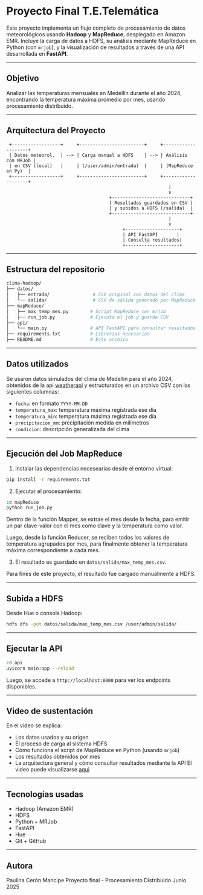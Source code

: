 # Proyecto Final T.E.Telemática

Este proyecto implementa un flujo completo de procesamiento de datos meteorológicos usando **Hadoop** y **MapReduce**, desplegado en Amazon EMR. Incluye la carga de datos a HDFS, su análisis mediante MapReduce en Python (con `mrjob`), y la visualización de resultados a través de una API desarrollada en **FastAPI**.

---

## Objetivo

Analizar las temperaturas mensuales en Medellín durante el año 2024, encontrando la temperatura máxima promedio por mes, usando procesamiento distribuido.

---

## Arquitectura del Proyecto

```plaintext
 +------------------+     +------------------------+     +--------------------+
 | Datos meteorol.  | --> | Carga manual a HDFS    | --> | Análisis con MRJob |
 | en CSV (local)   |     | (/user/admin/entrada)  |     | (MapReduce en Py)  |
 +------------------+     +------------------------+     +--------------------+
                                                            |
                                                            v
                                      +-----------------------------+
                                      | Resultados guardados en CSV |
                                      | y subidos a HDFS (/salida)  |
                                      +-----------------------------+
                                                            |
                                                            v
                                           +--------------------+
                                           | API FastAPI       |
                                           | Consulta resultados|
                                           +--------------------+
```

---

## Estructura del repositorio

```bash
clima-hadoop/
├── datos/
│   ├── entrada/                # CSV original con datos del clima
│   └── salida/                 # CSV de salida generado por MapReduce
├── mapReduce/
│   ├── max_temp_mes.py        # Script MapReduce con mrjob
│   ├── run_job.py             # Ejecuta el job y guarda CSV
├── api/
│   └── main.py                # API FastAPI para consultar resultados
├── requirements.txt           # Librerías necesarias
├── README.md                  # Este archivo
```

---

## Datos utilizados

Se usaron datos simulados del clima de Medellín para el año 2024, obtenidos de la api [weatherapi](https://www.weatherapi.com/) y estructurados en un archivo CSV con las siguientes columnas:

* `fecha`: en formato `YYYY-MM-DD`
* `temperatura_max`: temperatura máxima registrada ese día
* `temperatura_min`: temperatura máxima registrada ese día
* `precipitacion_mm`: precipitación medida en milímetros
* `condicion`: descripción generalizada del clima

---

## Ejecución del Job MapReduce

1. Instalar las dependencias necesearias desde el entorno virtual:

```bash
pip install -r requirements.txt
```

2. Ejecutar el procesamiento:

```bash
cd mapReduce
python run_job.py
```
Dentro de la función Mapper, se extrae el mes desde la fecha, para emitir un par clave-valor con el mes como clave y la temperatura como valor.

Luego, desde la función Reducer, se reciben todos los valores de temperatura agrupados por mes, para finalmente obtener la temperatura máxima correspondiente a cada mes.

3. El resultado es guardado en `datos/salida/max_temp_mes.csv`.

Para fines de este proyecto, el resultado fue cargado manualmente a HDFS.

---

## Subida a HDFS

Desde Hue o consola Hadoop:

```bash
hdfs dfs -put datos/salida/max_temp_mes.csv /user/admin/salida/
```

---

## Ejecutar la API

```bash
cd api
uvicorn main:app --reload
```

Luego, se accede a `http://localhost:8000` para ver los endpoints disponibles.

---

## Video de sustentación

En el video se explica:

* Los datos usados y su origen
* El proceso de carga al sistema HDFS
* Cómo funciona el script de MapReduce en Python (usando `mrjob`)
* Los resultados obtenidos por mes
* La arquitectura general y cómo consultar resultados mediante la API
El video puede visualizarse [aqui](https://www.canva.com/design/DAGpGF2MLng/rt8eDs0YAKpPxP_qSrtE6A/edit?utm_content=DAGpGF2MLng&utm_campaign=designshare&utm_medium=link2&utm_source=sharebutton)
---

## Tecnologías usadas

* Hadoop (Amazon EMR)
* HDFS
* Python + MRJob
* FastAPI
* Hue
* Git + GitHub

---

## Autora

Paulina Cerón Mancipe
Proyecto final - Procesamiento Distribuido
Junio 2025
